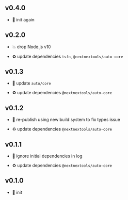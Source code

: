 ## v0.4.0

* 🐣 init again

## v0.2.0

* 💥 drop Node.js v10

* ♻️ update dependencies `tsfn`, `@nextnextools/auto-core`

## v0.1.3

* 🐞 update `auto/core`

* ♻️ update dependencies `@nextnextools/auto-core`

## v0.1.2

* 🐞 re-publish using new build system to fix types issue

* ♻️ update dependencies `@nextnextools/auto-core`

## v0.1.1

* 🐞 ignore initial dependencies in log

* ♻️ update dependencies `@nextnextools/auto-core`

## v0.1.0

* 🐣 init


